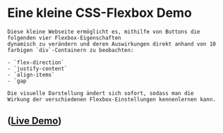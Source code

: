 # Eine kleine CSS-Flexbox Demo

    Diese kleine Webseite ermöglicht es, mithilfe von Buttons die folgenden vier Flexbox-Eigenschaften 
    dynamisch zu verändern und deren Auswirkungen direkt anhand von 10 farbigen `div`-Containern zu beobachten:

    - `flex-direction`
    - `justify-content`
    - `align-items`
    - `gap`

    Die visuelle Darstellung ändert sich sofort, sodass man die 
    Wirkung der verschiedenen Flexbox-Einstellungen kennenlernen kann.

## ([Live Demo](https://n3kr9st.github.io/flexbox-play-demo/))
    



